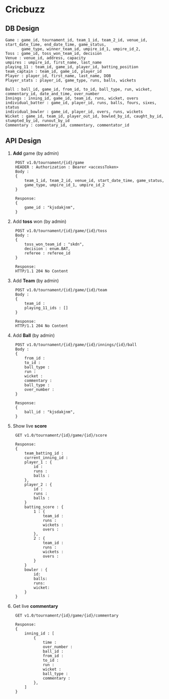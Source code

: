 # Cricbuzz

## DB Design

    Game : game_id, tournament_id, team_1_id, team_2_id, venue_id, start_date_time, end_date_time, game_status, 
           game_type, winner_team_id, umpire_id_1, umpire_id_2,
    Toss : game_id, toss_won_team_id, decision
    Venue : venue_id, address, capacity
    umpires : umpire_id, first_name, last_name
    playing_11 : team_id, game_id, player_id, batting_position
    team_captain : team_id, game_id, player_id
    Player : player_id, first_name, last_name, DOB
    Player_stats : player_id, game_type, runs, balls, wickets
    
    Ball : ball_id, game_id, from_id, to_id, ball_type, run, wicket, commentary_id, date_and_time, over_number
    Innings : inning_id, game_id, team_id, runs, wicket, overs
    individual_batter : game_id, player_id, runs, balls, fours, sixes, status
    individual_bowler : game_id, player_id, overs, runs, wickets
    Wicket : game_id, team_id, player_out_id, bowled_by_id, caught_by_id, stumpted_by_id, runout_by_id
    Commentary : commentary_id, commentary, commentator_id


## API Design
1. **Add** game (by admin)

        POST v1.0/tournament/{id}/game
        HEADER : Authorization : Bearer <accessToken>
        Body : 
        {
            team_1_id, team_2_id, venue_id, start_date_time, game_status, 
            game_type, umpire_id_1, umpire_id_2
        } 

        Response:
        {
            game_id : "kjsdakjnm",
        }

2. Add **toss** won (by admin)

        POST v1.0/tournament/{id}/game/{id}/toss
        Body : 
        {
            toss_won_team_id : "skdn",
            decision : enum.BAT,
            referee : referee_id
        } 

        Response:
        HTTP/1.1 204 No Content

3. Add **Team** (by admin)

        POST v1.0/tournament/{id}/game/{id}/team
        Body : 
        {
            team_id : 
            playing_11_ids : []
        } 

        Response:
        HTTP/1.1 204 No Content

4. Add **Ball** (by admin)

        POST v1.0/tournament/{id}/game/{id}/innings/{id}/ball
        Body : 
        {
            from_id : 
            to_id : 
            ball_type : 
            run : 
            wicket : 
            commentary : 
            ball_type : 
            over_number : 
        } 

        Response:
        {
            ball_id : "kjsdakjnm",
        }


5. Show live **score**

        GET v1.0/tournament/{id}/game/{id}/score

        Response:
        {   
            team_batting_id : 
            current_inning_id : 
            player_1 : {
                id : 
                runs : 
                balls : 
            },
            player_2 : {
                id : 
                runs : 
                balls : 
            }
            batting_score : {
                1 : {
                    team_id : 
                    runs : 
                    wickets : 
                    overs :
                },
                2 : {
                    team_id : 
                    runs : 
                    wickets : 
                    overs :
                }
            }
            bowler : {
                id: 
                balls:
                runs:
                wicket:
            }
        }

6. Get live **commentary**

        GET v1.0/tournament/{id}/game/{id}/commentary

        Response:
        {  
            inning_id : [
                {
                    time : 
                    over_number : 
                    ball_id : 
                    from_id : 
                    to_id : 
                    run : 
                    wicket : 
                    ball_type : 
                    commentary : 
                },
            ]
        }
